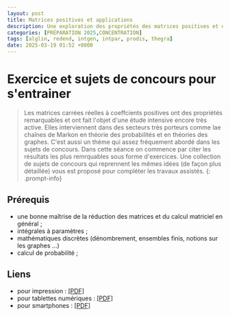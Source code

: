 ```yaml
---
layout: post
title: Matrices positives et applications
description: Une exploration des propriétés des matrices positives et de leurs applications.
categories: [PRÉPARATION 2025,CONCENTRATION]
tags: [alglin, redend, intgen, intpar, prodis, thegra]
date: 2025-03-19 01:52 +0000
---
```


# Exercice et sujets de concours pour s'entrainer
> Les matrices carrées réelles à coeffcients positives ont des propriétés remarquables et ont fait l'objet d'une étude intensive encore très active. Elles interviennent dans des secteurs très porteurs comme lae chaînes de Markon en théorie des probabilités et en théories des graphes. C'est aussi un thème qui assez fréquement abordé dans les sujets de concours.
Dans cette séance on commence par citer les résultats les plus remrquables sous forme d'exercices. Une collection de sujets de concours qui reprennent les mêmes idées (de façon plus détaillée) vous est proposé pour compléter les travaux assistés.
{: .prompt-info}

## Prérequis 
- une bonne maîtrise de la réduction des matrices et du calcul matriciel en général ;
- intégrales à paramètres ;
- mathématiques discrètes (dénombrement, ensembles finis, notions sur les graphes ...) 
- calcul de probabilité ;

## Liens 
- pour impression : [[PDF]](/cpgem/assets/pdf/matpos_print.pdf)
- pour tablettes numériques : [[PDF]](/cpgem/assets/pdf/matpos_tablet.pdf)
- pour smartphones : [[PDF]](/cpgem/assets/pdf/matpos_phone.pdf)